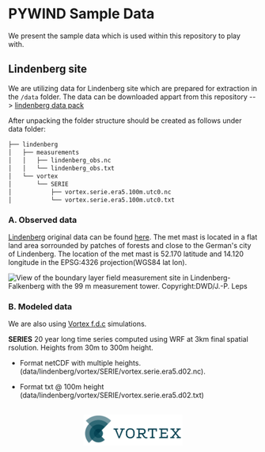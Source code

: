 # PYWIND Sample Data
We present the sample data which is used within this repository to play with.

## Lindenberg site
We are utilizing data for Lindenberg site which are prepared for extraction in the `/data` folder. 
The data can be downloaded appart from this repository -->
[lindenberg data pack](http://download.vortexfdc.com/lindenberg.zip)

After unpacking the folder structure should be created as follows under data folder:
``` 
├── lindenberg
│   ├── measurements
│   │   ├── lindenberg_obs.nc
│   │   └── lindenberg_obs.txt
│   └── vortex
│       └── SERIE
│           ├── vortex.serie.era5.100m.utc0.nc
│           └── vortex.serie.era5.100m.utc0.txt
```
        

### A. Observed data

[Lindenberg](data/lindenberg/measurements) original data can be found [here](https://www.cen.uni-hamburg.de/en/icdc/data/atmosphere/weathermast-lindenberg.html).
The met mast is located in a flat land area sorrounded by patches of forests and close to the German's city of 
Lindenberg. 
The location of the met mast is 52.170 latitude and 14.120 longitude in the EPSG:4326 projection(WGS84 lat lon).

![View of the boundary layer field measurement site in Lindenberg-Falkenberg with the 99 m measurement tower. 
Copyright:DWD/J.-P. Leps](images/pic-wettermast-lindenberg.jpg "Lindenebrg met mast")

### B. Modeled data
We are also using [Vortex f.d.c](http://www.vortexfdc.com) simulations. <br />

<b>SERIES</b> 20 year long time series computed using WRF at 3km final spatial rsolution. Heights from 30m to 300m  height. <br />

- Format netCDF with multiple heights. (data/lindenberg/vortex/SERIE/vortex.serie.era5.d02.nc). <br />

- Format txt @ 100m height (data/lindenberg/vortex/SERIE/vortex.serie.era5.d02.txt)
<br /><br />


<div align="center"><img src="images/logo_VORTEX.png" width="200px"> </center>
